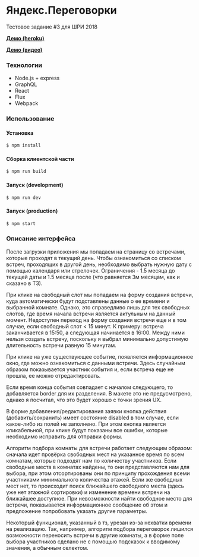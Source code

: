 # Яндекс.Переговорки
Тестовое задание #3 для ШРИ 2018

**[Демо (heroku)](https://yandex-rooms.herokuapp.com/)**

**[Демо (видео)](https://youtu.be/-isXSJbVUeU)**

### Технологии
- Node.js + express
- GraphQL
- React
- Flux
- Webpack

### Использование

#### Установка

```sh
$ npm install
```

#### Сборка клиентской части

```sh
$ npm run build
```

#### Запуск (development)

```sh
$ npm run dev
```

#### Запуск (production)

```sh
$ npm start
```

### Описание интерфейса
После загрузки приложения мы попадаем на страницу со встречами, которые проходят в текущий день. Чтобы ознакомиться со списком встреч, проходящих в другой день, необходимо выбрать нужную дату с помощью календаря или стрелочек. Ограничения - 1.5 месяца до текущей даты и 1.5 месяца после (что равняется 3м месяцам, как и сказано в ТЗ).

При клике на свободный слот мы попадаем на форму создания встречи, куда автоматически будут подставлены данные о ее времени и выбранной комнате. Однако, это справедливо лишь для тех свободных слотов, где время начала встречи является актульным на данный момент. Недоступен переход на форму создания встречи еще и в том случае, если свободный слот < 15 минут. К примеру: встреча заканчивается в 15:50, а следующая начинается в 16:00. Между ними нельзя создать встречу, поскольку я выбрал минимально допустимую длительность встречи равную 15 минутам.

При клике на уже существующее событие, появляется информационное окно, где можно ознакомиться с данными встречи. Здесь случайным образом показывается участник события и, если встреча еще не прошла, ее можно отредактировать.

Если время конца события совпадает с началом следующего, то добавляется border для их разделения. В макете это не предусмотрено, однако я посчитал, что это будет хорошо с точки зрения UX.

В форме добавления/редактирования заявки кнопка действия (добавить/сохранить) имеет состояние disabled в том случае, если какое-либо из полей не заполнено. При этом кнопка является кликабельной, при клике будут показаны все ошибки, которые необходимо исправить для отправки формы.

Алгоритм подбора комнаты для встречи работает следующим образом: сначала идет провёрка свободных мест на указанное время по всем комнатам, которые подходят нам по количеству участников. Если свободные места в комнатах найдены, то они представляются нам для выбора, при этом отсортированы они по принципу прохождения всеми участниками минимального количества этажей. Если же свободных мест нет, то происходит поиск ближайшего свободного места (здесь уже нет этажной сортировки) и изменение времени встречи на ближайшее доступное. При невозможности найти свободное место для встречи, показывается информационное сообщение об этом и предложение попробовать указать другие параметры.

Некоторый функционал, указанный в тз, урезан из-за нехватки времени на реализацию. Так, например, алгоритм подбора переговорок лишился возможности переносить встречи в другие комнаты, а в форме поле выбора участников сделано не с помощью подсказок к вводимому значения, а обычным селектом.
